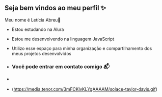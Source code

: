 ## Seja bem vindos ao meu perfil ✨

Meu nome é Letícia Abreu🌺

- Estou estudando na Alura
- Estou me desenvolvendo na linguagem JavaScript
- Utilizo esse espaço para minha organização e compartilhamento dos meus projetos desenvolvidos

- ### Você pode entrar em contato comigo 📬
- [](00001088652086SP@al.educacao.sp.gov.br)

- (https://media.tenor.com/3mFCKlvKLYgAAAAM/solace-taylor-davis.gif)



